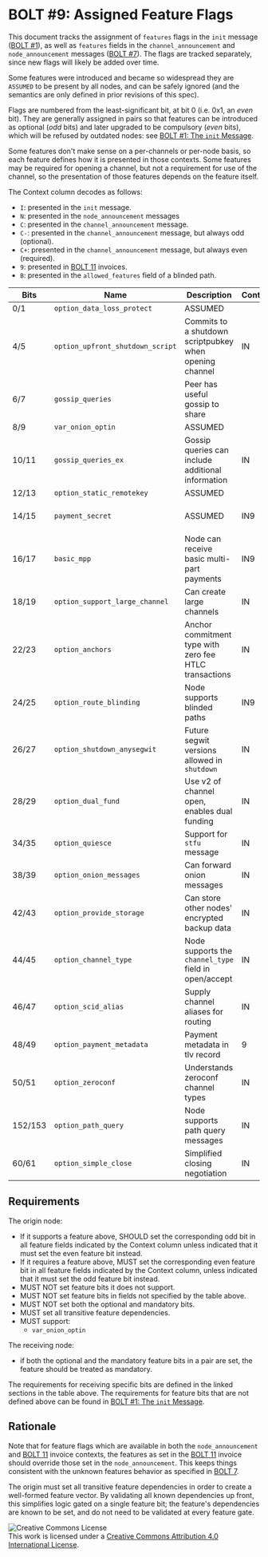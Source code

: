 # BOLT #9: Assigned Feature Flags

This document tracks the assignment of `features` flags in the `init`
message ([BOLT #1](01-messaging.md)), as well as `features` fields in
the `channel_announcement` and `node_announcement` messages ([BOLT
#7](07-routing-gossip.md)).  The flags are tracked separately, since
new flags will likely be added over time.

Some features were introduced and became so widespread they are `ASSUMED` to be present by all nodes, and can be safely ignored (and the semantics are only defined in prior revisions of this spec).

Flags are numbered from the least-significant bit, at bit 0 (i.e. 0x1,
an _even_ bit). They are generally assigned in pairs so that features
can be introduced as optional (_odd_ bits) and later upgraded to be compulsory
(_even_ bits), which will be refused by outdated nodes:
see [BOLT #1: The `init` Message](01-messaging.md#the-init-message).

Some features don't make sense on a per-channels or per-node basis, so
each feature defines how it is presented in those contexts.  Some
features may be required for opening a channel, but not a requirement
for use of the channel, so the presentation of those features depends
on the feature itself.

The Context column decodes as follows:

* `I`: presented in the `init` message.
* `N`: presented in the `node_announcement` messages
* `C`: presented in the `channel_announcement` message.
* `C-`: presented in the `channel_announcement` message, but always odd (optional).
* `C+`: presented in the `channel_announcement` message, but always even (required).
* `9`: presented in [BOLT 11](11-payment-encoding.md) invoices.
* `B`: presented in the `allowed_features` field of a blinded path.

| Bits  | Name                              | Description                                               | Context  | Dependencies                | Link                                                                  |
|-------|-----------------------------------|-----------------------------------------------------------|----------|-----------------------------|-----------------------------------------------------------------------|
| 0/1   | `option_data_loss_protect`        | ASSUMED                                                   |          |                             |                                                                       |
| 4/5   | `option_upfront_shutdown_script`  | Commits to a shutdown scriptpubkey when opening channel   | IN       |                             | [BOLT #2][bolt02-open]                                                |
| 6/7   | `gossip_queries`                  | Peer has useful gossip to share                           |          |                             |                                                                       |
| 8/9   | `var_onion_optin`                 | ASSUMED                                                   |          |                             |                                                                       |
| 10/11 | `gossip_queries_ex`               | Gossip queries can include additional information         | IN       |                             | [BOLT #7][bolt07-query]                                               |
| 12/13 | `option_static_remotekey`         | ASSUMED                                                   |          |                             |                                                                       |
| 14/15 | `payment_secret`                  | ASSUMED                                                   | IN9      |                             | [Routing Onion Specification][bolt04]                                 |
| 16/17 | `basic_mpp`                       | Node can receive basic multi-part payments                | IN9      | `payment_secret`            | [BOLT #4][bolt04-mpp]                                                 |
| 18/19 | `option_support_large_channel`    | Can create large channels                                 | IN       |                             | [BOLT #2](02-peer-protocol.md#the-open_channel-message)               |
| 22/23 | `option_anchors`                  | Anchor commitment type with zero fee HTLC transactions    | IN       |                             | [BOLT #3][bolt03-htlc-tx], [lightning-dev][ml-sighash-single-harmful] |
| 24/25 | `option_route_blinding`           | Node supports blinded paths                               | IN9      |                             | [BOLT #4][bolt04-route-blinding]                                      |
| 26/27 | `option_shutdown_anysegwit`       | Future segwit versions allowed in `shutdown`              | IN       |                             | [BOLT #2][bolt02-shutdown]                                            |
| 28/29 | `option_dual_fund`                | Use v2 of channel open, enables dual funding              | IN       |                             | [BOLT #2](02-peer-protocol.md)                                        |
| 34/35 | `option_quiesce`                  | Support for `stfu` message                                | IN       |                             | [BOLT #2][bolt02-quiescence]                                          |
| 38/39 | `option_onion_messages`           | Can forward onion messages                                | IN       |                             | [BOLT #7](04-onion-routing.md#onion-messages)                         |
| 42/43 | `option_provide_storage`          | Can store other nodes' encrypted backup data              | IN       |                             | [BOLT #1](01-messaging.md#peer-storage)                               |
| 44/45 | `option_channel_type`             | Node supports the `channel_type` field in open/accept     | IN       |                             | [BOLT #2](02-peer-protocol.md#the-open_channel-message)               |
| 46/47 | `option_scid_alias`               | Supply channel aliases for routing                        | IN       |                             | [BOLT #2][bolt02-channel-ready]                                       |
| 48/49 | `option_payment_metadata`         | Payment metadata in tlv record                            | 9        |                             | [BOLT #11](11-payment-encoding.md#tagged-fields)                      |
| 50/51 | `option_zeroconf`                 | Understands zeroconf channel types                        | IN       | `option_scid_alias`         | [BOLT #2][bolt02-channel-ready]                                       |
| 152/153 | `option_path_query`               | Node supports path query messages | IN       |                             | [BOLT #7](07-routing-gossip.md#path-query-messages)                   |
| 60/61 | `option_simple_close`             | Simplified closing negotiation                            | IN       | `option_shutdown_anysegwit` | [BOLT #2][bolt02-simple-close]                                        |

## Requirements

The origin node:
  * If it supports a feature above, SHOULD set the corresponding odd
    bit in all feature fields indicated by the Context column unless
	indicated that it must set the even feature bit instead.
  * If it requires a feature above, MUST set the corresponding even
    feature bit in all feature fields indicated by the Context column,
    unless indicated that it must set the odd feature bit instead.
  * MUST NOT set feature bits it does not support.
  * MUST NOT set feature bits in fields not specified by the table above.
  * MUST NOT set both the optional and mandatory bits.
  * MUST set all transitive feature dependencies.
  * MUST support:
    * `var_onion_optin`

The receiving node:
  * if both the optional and the mandatory feature bits in a pair are set,
  the feature should be treated as mandatory.

The requirements for receiving specific bits are defined in the linked sections in the table above.
The requirements for feature bits that are not defined
above can be found in [BOLT #1: The `init` Message](01-messaging.md#the-init-message).

## Rationale

Note that for feature flags which are available in both the `node_announcement`
and [BOLT 11](11-payment-encoding.md) invoice contexts, the features as set in
the [BOLT 11](11-payment-encoding.md) invoice should override those set in the
`node_announcement`. This keeps things consistent with the unknown features
behavior as specified in [BOLT 7](07-routing-gossip.md#the-node_announcement-message).

The origin must set all transitive feature dependencies in order to create a
well-formed feature vector. By validating all known dependencies up front, this
simplifies logic gated on a single feature bit; the feature's dependencies are
known to be set, and do not need to be validated at every feature gate.

![Creative Commons License](https://i.creativecommons.org/l/by/4.0/88x31.png "License CC-BY")
<br>
This work is licensed under a [Creative Commons Attribution 4.0 International License](http://creativecommons.org/licenses/by/4.0/).

[bolt02-retransmit]: 02-peer-protocol.md#message-retransmission
[bolt02-open]: 02-peer-protocol.md#the-open_channel-message
[bolt02-simple-close]: 02-peer-protocol.md#closing-negotiation-closing_complete-and-closing_sig
[bolt03-htlc-tx]: 03-transactions.md#htlc-timeout-and-htlc-success-transactions
[bolt02-shutdown]: 02-peer-protocol.md#closing-initiation-shutdown
[bolt02-quiescence]: 02-peer-protocol.md#channel-quiescence
[bolt02-channel-ready]: 02-peer-protocol.md#the-channel_ready-message
[bolt04]: 04-onion-routing.md
[bolt07-sync]: 07-routing-gossip.md#initial-sync
[bolt07-query]: 07-routing-gossip.md#query-messages
[bolt04-mpp]: 04-onion-routing.md#basic-multi-part-payments
[bolt04-route-blinding]: 04-onion-routing.md#route-blinding
[ml-sighash-single-harmful]: https://lists.linuxfoundation.org/pipermail/lightning-dev/2020-September/002796.html